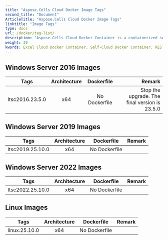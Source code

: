 ```yaml
---
title: "Aspose.Cells Cloud Docker Image Tags"
second_title: "Document"
ArticleTitle: "Aspose.Cells Cloud Docker Image Tags"
linktitle: "Image Tags"
type: docs
url: /docker/tag-list/
description: "Aspose.Cells Cloud Docker Container is a containerized service provided by Aspose that is based on Docker, allowing you to deploy the functionalities of the Aspose.Cells Cloud API in local or private cloud environments without relying on Aspose's public cloud services. The image tags are listed below."
weight: 30
kwords: Excel Cloud Docker Container, Self-Cloud Docker Container, REST Docker Container, Spreadsheet, PDF, CSV, Json, Markdown, Docker Image, Run Docker Container, TagList
---
```


## Windows Server 2016 Images ##

Tags | Architecture | Dockerfile  | Remark
---|:--:|:--:|---:
ltsc2016.23.5.0 | x64   | No Dockerfile | Stop the upgrade. The final version is 23.5.0

## Windows Server 2019 Images ##

Tags | Architecture | Dockerfile  | Remark
---|:--:|:--:|---:
ltsc2019.25.10.0 | x64   | No Dockerfile |

## Windows Server 2022 Images ##

Tags | Architecture | Dockerfile  | Remark
---|:--:|:--:|---:
ltsc2022.25.10.0 | x64   | No Dockerfile |

## Linux Images ##

Tags | Architecture | Dockerfile  | Remark
---|:--:|:--:|---:
linux.25.10.0 | x64   | No Dockerfile |

